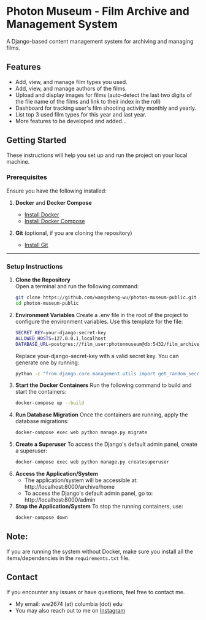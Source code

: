 # Photon Museum - Film Archive and Management System
A Django-based content management system for archiving and managing films.

## Features
- Add, view, and manage film types you used.
- Add, view, and manage authors of the films.
- Upload and display images for films (auto-detect the last two digits of the file name of the films and link to their index in the roll)
- Dashboard for tracking user's film shooting activity monthly and yearly.
- List top 3 used film types for this year and last year.
- More features to be developed and added...

## Getting Started

These instructions will help you set up and run the project on your local machine.

### Prerequisites

Ensure you have the following installed:

1. **Docker** and **Docker Compose**  
   - [Install Docker](https://docs.docker.com/get-docker/)  
   - [Install Docker Compose](https://docs.docker.com/compose/install/)

2. **Git** (optional, if you are cloning the repository)  
   - [Install Git](https://git-scm.com/book/en/v2/Getting-Started-Installing-Git)

---

### Setup Instructions

1. **Clone the Repository**  
   Open a terminal and run the following command:
   ```bash
   git clone https://github.com/wangsheng-wu/photon-museum-public.git
   cd photon-museum-public
2. **Environment Variables**
   Create a .env file in the root of the project to configure the environment variables.
   Use this template for the file:
   ```bash
   SECRET_KEY=your-django-secret-key
   ALLOWED_HOSTS=127.0.0.1,localhost
   DATABASE_URL=postgres://film_user:photonmuseum@db:5432/film_archive_db
   ```
   Replace your-django-secret-key with a valid secret key. You can generate one by running:
   ```bash
   python -c "from django.core.management.utils import get_random_secret_key; print(get_random_secret_key())"
3. **Start the Docker Containers**
   Run the following command to build and start the containers:
   ```bash
   docker-compose up --build
   ```
4. **Run Database Migration**
   Once the containers are running, apply the database migrations:
   ```bash
   docker-compose exec web python manage.py migrate
   ```
5. **Create a Superuser**
   To access the Django's default admin panel, create a superuser:
   ```bash
   docker-compose exec web python manage.py createsuperuser
   ```
7. **Access the Application/System**
   - The application/system will be accessible at: http://localhost:8000/archive/home
   - To access the Django's default admin panel, go to: http://localhost:8000/admin
8. **Stop the Application/System**
   To stop the running containers, use:
   ```bash
   docker-compose down
   ```
## Note:
If you are running the system without Docker, make sure you install all the items/dependencies in the ``requirements.txt`` file.

## Contact
If you encounter any issues or have questions, feel free to contact me.
- My email: ww2674 (at) columbia (dot) edu
- You may also reach out to me on [Instagram](https://www.instagram.com/wu.wangsheng/)
